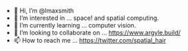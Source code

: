 - 👋 Hi, I’m @lmaxsmith
- 👀 I’m interested in ... space! and spatial computing.
- 🌱 I’m currently learning ... computer vision.
- 💞️ I’m looking to collaborate on ... https://www.argyle.build/
- 📫 How to reach me ... https://twitter.com/spatial_hair

<!---
lmaxsmith/lmaxsmith is a ✨ special ✨ repository because its `README.md` (this file) appears on your GitHub profile.
You can click the Preview link to take a look at your changes.
--->
